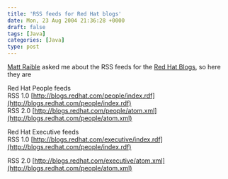 ```yaml
---
title: 'RSS feeds for Red Hat blogs'
date: Mon, 23 Aug 2004 21:36:28 +0000
draft: false
tags: [Java]
categories: [Java]
type: post
---
```


[Matt Raible](http://www.raibledesigns.com/page/rd) asked me about the RSS feeds for the [Red Hat Blogs](http://blogs.redhat.com), so here they are

Red Hat People feeds  
RSS 1.0 [http://blogs.redhat.com/people/index.rdf](http://blogs.redhat.com/people/index.rdf)  
RSS 2.0 [http://blogs.redhat.com/people/atom.xml](http://blogs.redhat.com/people/atom.xml)

Red Hat Executive feeds  
RSS 1.0 [http://blogs.redhat.com/executive/index.rdf](http://blogs.redhat.com/people/index.rdf)

RSS 2.0 [http://blogs.redhat.com/executive/atom.xml](http://blogs.redhat.com/people/atom.xml)